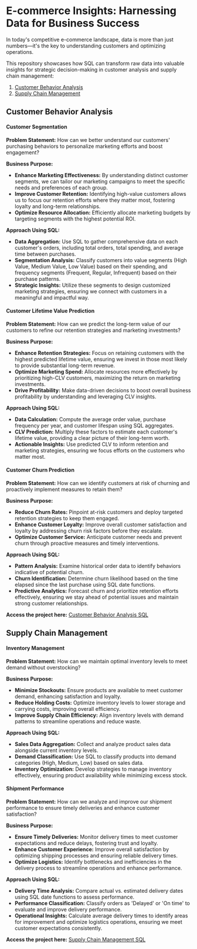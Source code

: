 # E-commerce Insights: Harnessing Data for Business Success
In today's competitive e-commerce landscape, data is more than just numbers—it's the key to understanding customers and optimizing operations. 

This repository showcases how SQL can transform raw data into valuable insights for strategic decision-making in customer analysis and supply chain management:
1. [Customer Behavior Analysis](https://github.com/aishwaryaSudhakar01/Ecommerce-Insights/blob/main/README.md#customer-behavior-analysis)
2. [Supply Chain Management](https://github.com/aishwaryaSudhakar01/Ecommerce-Insights/blob/main/README.md#supply-chain-management)

## Customer Behavior Analysis

#### Customer Segmentation

**Problem Statement:**
How can we better understand our customers' purchasing behaviors to personalize marketing efforts and boost engagement?

**Business Purpose:**
- **Enhance Marketing Effectiveness:** By understanding distinct customer segments, we can tailor our marketing campaigns to meet the specific needs and preferences of each group.
- **Improve Customer Retention:** Identifying high-value customers allows us to focus our retention efforts where they matter most, fostering loyalty and long-term relationships.
- **Optimize Resource Allocation:** Efficiently allocate marketing budgets by targeting segments with the highest potential ROI.

**Approach Using SQL:**
- **Data Aggregation:** Use SQL to gather comprehensive data on each customer's orders, including total orders, total spending, and average time between purchases.
- **Segmentation Analysis:** Classify customers into value segments (High Value, Medium Value, Low Value) based on their spending, and frequency segments (Frequent, Regular, Infrequent) based on their purchase patterns.
- **Strategic Insights:** Utilize these segments to design customized marketing strategies, ensuring we connect with customers in a meaningful and impactful way.

#### Customer Lifetime Value Prediction

**Problem Statement:**
How can we predict the long-term value of our customers to refine our retention strategies and marketing investments?

**Business Purpose:**
- **Enhance Retention Strategies:** Focus on retaining customers with the highest predicted lifetime value, ensuring we invest in those most likely to provide substantial long-term revenue.
- **Optimize Marketing Spend:** Allocate resources more effectively by prioritizing high-CLV customers, maximizing the return on marketing investments.
- **Drive Profitability:** Make data-driven decisions to boost overall business profitability by understanding and leveraging CLV insights.

**Approach Using SQL:**
- **Data Calculation:** Compute the average order value, purchase frequency per year, and customer lifespan using SQL aggregates.
- **CLV Prediction:** Multiply these factors to estimate each customer's lifetime value, providing a clear picture of their long-term worth.
- **Actionable Insights:** Use predicted CLV to inform retention and marketing strategies, ensuring we focus efforts on the customers who matter most.

#### Customer Churn Prediction

**Problem Statement:**
How can we identify customers at risk of churning and proactively implement measures to retain them?

**Business Purpose:**
- **Reduce Churn Rates:** Pinpoint at-risk customers and deploy targeted retention strategies to keep them engaged.
- **Enhance Customer Loyalty:** Improve overall customer satisfaction and loyalty by addressing churn risk factors before they escalate.
- **Optimize Customer Service:** Anticipate customer needs and prevent churn through proactive measures and timely interventions.

**Approach Using SQL:**
- **Pattern Analysis:** Examine historical order data to identify behaviors indicative of potential churn.
- **Churn Identification:** Determine churn likelihood based on the time elapsed since the last purchase using SQL date functions.
- **Predictive Analytics:** Forecast churn and prioritize retention efforts effectively, ensuring we stay ahead of potential issues and maintain strong customer relationships.

**Access the project here:** [Customer Behavior Analysis SQL](https://github.com/aishwaryaSudhakar01/Ecommerce-Insights/blob/main/customer_behavior_analysis.sql)

## Supply Chain Management

#### Inventory Management

**Problem Statement:**
How can we maintain optimal inventory levels to meet demand without overstocking?

**Business Purpose:**
- **Minimize Stockouts:** Ensure products are available to meet customer demand, enhancing satisfaction and loyalty.
- **Reduce Holding Costs:** Optimize inventory levels to lower storage and carrying costs, improving overall efficiency.
- **Improve Supply Chain Efficiency:** Align inventory levels with demand patterns to streamline operations and reduce waste.

**Approach Using SQL:**
- **Sales Data Aggregation:** Collect and analyze product sales data alongside current inventory levels.
- **Demand Classification:** Use SQL to classify products into demand categories (High, Medium, Low) based on sales data.
- **Inventory Optimization:** Develop strategies to manage inventory effectively, ensuring product availability while minimizing excess stock.

#### Shipment Performance

**Problem Statement:**
How can we analyze and improve our shipment performance to ensure timely deliveries and enhance customer satisfaction?

**Business Purpose:**
- **Ensure Timely Deliveries:** Monitor delivery times to meet customer expectations and reduce delays, fostering trust and loyalty.
- **Enhance Customer Experience:** Improve overall satisfaction by optimizing shipping processes and ensuring reliable delivery times.
- **Optimize Logistics:** Identify bottlenecks and inefficiencies in the delivery process to streamline operations and enhance performance.

**Approach Using SQL:**
- **Delivery Time Analysis:** Compare actual vs. estimated delivery dates using SQL date functions to assess performance.
- **Performance Classification:** Classify orders as 'Delayed' or 'On time' to evaluate and improve delivery performance.
- **Operational Insights:** Calculate average delivery times to identify areas for improvement and optimize logistics operations, ensuring we meet customer expectations consistently.

**Access the project here:** [Supply Chain Management SQL](https://github.com/aishwaryaSudhakar01/Ecommerce-Insights/blob/main/supply_chain_management.sql)

